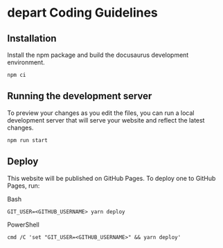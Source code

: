 # depart Coding Guidelines

## Installation

Install the npm package and build the docusaurus development environment.

```
npm ci
```

## Running the development server

To preview your changes as you edit the files, you can run a local development server that will serve your website and reflect the latest changes.

```
npm run start
```

## Deploy

This website will be published on GitHub Pages. To deploy one to GitHub Pages, run: 

Bash
```
GIT_USER=<GITHUB_USERNAME> yarn deploy
```

PowerShell
```
cmd /C 'set "GIT_USER=<GITHUB_USERNAME>" && yarn deploy'
```
